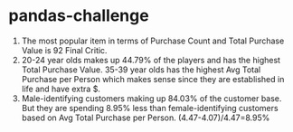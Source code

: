 # pandas-challenge

1. The most popular item in terms of Purchase Count and Total Purchase Value is 92 Final Critic. 
2. 20-24 year olds makes up 44.79% of the players and has the highest Total Purchase Value. 35-39 year olds has the highest Avg Total Purchase per Person which makes sense since they are established in life and have extra $. 
3. Male-identifying customers making up 84.03% of the customer base. But they are spending 8.95% less than female-identifying customers based on Avg Total Purchase per Person. (4.47-4.07)/4.47=8.95%
